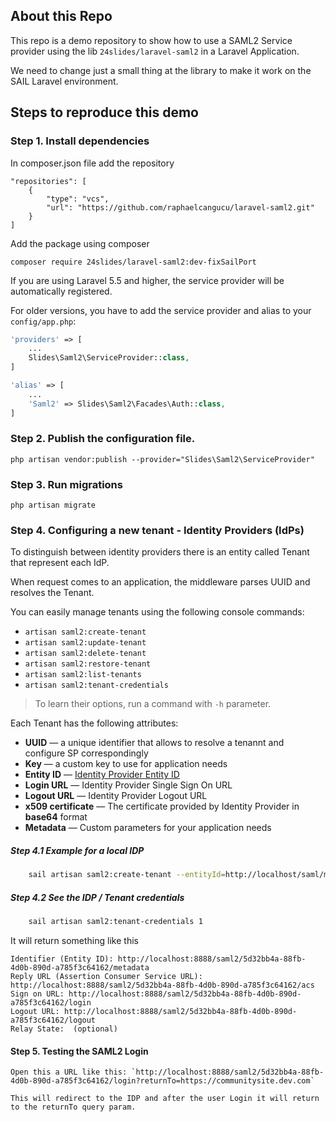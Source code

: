 
## About this Repo

This repo is a demo repository to show how to use a SAML2 Service provider using the lib `24slides/laravel-saml2` in a Laravel Application.

We need to change just a small thing at the library to make it work on the SAIL Laravel environment.

## Steps to reproduce this demo

### Step 1. Install dependencies

In composer.json file add the repository

    "repositories": [
        {
            "type": "vcs",
            "url": "https://github.com/raphaelcangucu/laravel-saml2.git"
        }
    ]

Add the package using composer

    composer require 24slides/laravel-saml2:dev-fixSailPort


If you are using Laravel 5.5 and higher, the service provider will be automatically registered.

For older versions, you have to add the service provider and alias to your `config/app.php`:

```php
'providers' => [
    ...
    Slides\Saml2\ServiceProvider::class,
]

'alias' => [
    ...
    'Saml2' => Slides\Saml2\Facades\Auth::class,
]
```


### Step 2. Publish the configuration file.

```
php artisan vendor:publish --provider="Slides\Saml2\ServiceProvider"
```

### Step 3. Run migrations

```
php artisan migrate
```

### Step 4. Configuring a new tenant -  Identity Providers (IdPs)


To distinguish between identity providers there is an entity called Tenant that represent each IdP.

When request comes to an application, the middleware parses UUID and resolves the Tenant.

You can easily manage tenants using the following console commands:

- `artisan saml2:create-tenant`
- `artisan saml2:update-tenant`
- `artisan saml2:delete-tenant`
- `artisan saml2:restore-tenant`
- `artisan saml2:list-tenants`
- `artisan saml2:tenant-credentials`

> To learn their options, run a command with `-h` parameter.

Each Tenant has the following attributes:

- **UUID** — a unique identifier that allows to resolve a tenannt and configure SP correspondingly
- **Key** — a custom key to use for application needs
- **Entity ID** — [Identity Provider Entity ID](https://spaces.at.internet2.edu/display/InCFederation/Entity+IDs)
- **Login URL** — Identity Provider Single Sign On URL
- **Logout URL** — Identity Provider Logout URL
- **x509 certificate** — The certificate provided by Identity Provider in **base64** format
- **Metadata** — Custom parameters for your application needs

##### Step 4.1 Example for a local IDP

```bash
    sail artisan saml2:create-tenant --entityId=http://localhost/saml/metadata --loginUrl=http://localhost/auth/login --logoutUrl=http://localhost/auth/logout -x509cert=ASKFORTHEIDPCERTIFICATE

```


##### Step 4.2  See the IDP / Tenant credentials

```bash
    sail artisan saml2:tenant-credentials 1
```

It will return something like this

    Identifier (Entity ID): http://localhost:8888/saml2/5d32bb4a-88fb-4d0b-890d-a785f3c64162/metadata
    Reply URL (Assertion Consumer Service URL): http://localhost:8888/saml2/5d32bb4a-88fb-4d0b-890d-a785f3c64162/acs
    Sign on URL: http://localhost:8888/saml2/5d32bb4a-88fb-4d0b-890d-a785f3c64162/login
    Logout URL: http://localhost:8888/saml2/5d32bb4a-88fb-4d0b-890d-a785f3c64162/logout
    Relay State:  (optional)

#### Step 5. Testing the SAML2 Login

    Open this a URL like this: `http://localhost:8888/saml2/5d32bb4a-88fb-4d0b-890d-a785f3c64162/login?returnTo=https://communitysite.dev.com`

    This will redirect to the IDP and after the user Login it will return to the returnTo query param.